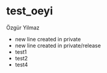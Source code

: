 # test_oeyi
Özgür Yilmaz


- new line created in private
- new line created in private/release
- test1
- test2
- test4
